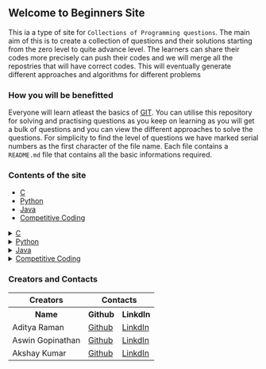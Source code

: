 ## Welcome to Beginners Site

This ia a type of site for `Collections of Programming questions`. The main aim of this is to create a collection of questions and their solutions starting from the zero level to quite advance level. The learners can share their codes more precisely can push their codes and we will merge all the repostries that will have correct codes. This will eventually generate different approaches and algorithms for different problems

### How you will be benefitted

Everyone will learn atleast the basics of [GIT](https://git-scm.com). You can utilise this repository for solving and practising questions as you keep on learning as you will get a bulk of questions and you can view the different approaches to solve the questions. For simplicity to find the level of questions we have marked serial numbers as the first character of the file name. Each file contains a `README.md` file that contains all the basic informations required.

### Contents of the site
<ul>
  <li><a href="https://ramanaditya.github.io/beginners/C/">C</a></li>
  <li><a href="https://ramanaditya.github.io/beginners/python">Python</a></li>
  <li><a href="https://ramanaditya.github.io/beginners/Java/">Java</a></li>
  <li><a href="https://ramanaditya.github.io/beginners/competitive_coding/">Competitive Coding</a></li>
</ul>

  <details>
     <summary><a href="https://ramanaditya.github.io/beginners/C">C</a></summary>
     <ul>
       <li>README.md</li>
       <li>sample.c</li>
       <li>1_hello_world</li>
     </details>
     </ul>
   <details>
     <summary><a href="https://ramanaditya.github.io/beginners/python">Python</a></summary>
     <ul>
       <li>README.md</li>
       <li>sample.py</li>
       <li>1_hello_world</li>
       <li>2_variable</li>
     </details>
     </ul>
     <details>
       <summary><a href="https://ramanaditya.github.io/beginners/Java">Java</a></summary>
     <ul>
       <li>README.md</li>
       <li>practice.md</li>
       <li>Reference_books.md</li>
       <li>1. Hello World</li>
       <li>2. Variables</li>
     </details>
   </ul>
    <details>
       <summary><a href="https://ramanaditya.github.io/beginners/competitive_coding">Competitive Coding</a></summary>
     <ul>
       <li>README.md</li>
       <li>fibonacci</li>
     </ul>
     </details>

### Creators and Contacts
<table class="tg">
  <tr>
    <th class="tg-baqh" colspan="1">Creators</th>
    <th class="tg-baqh" colspan="2">Contacts</th>
  </tr>
  <tr>
    <th class="tg-baqh">Name</th>
    <th class="tg-baqh">Github</th>
    <th class="tg-baqh">LinkdIn</th>
  </tr>
  <tr>
    <td class="tg-baqh">Aditya Raman</td>
    <td class="tg-baqh"><a href="https://github.com/ramanaditya">Github</a></td>
    <td class="tg-baqh"><a href="https://www.linkedin.com/in/ramanaditya/">LinkdIn</a></td>
  </tr>
  <tr>
    <td class="tg-baqh">Aswin Gopinathan</td>
    <td class="tg-baqh"><a href="https://github.com/infiniteoverflow">Github</a></td>
    <td class="tg-baqh"><a href="https://www.linkedin.com/in/aswin-gopinathan-69556716a/">LinkdIn</a></td>
  </tr>
  <tr>
    <td class="tg-baqh">Akshay Kumar</td>
    <td class="tg-baqh"><a href="https://github.com/AkshayKumar007">Github</a></td>
    <td class="tg-baqh"><a href="https://www.linkedin.com/in/akshay-kumar-b8025a130/">LinkdIn</a></td>
  </tr>
</table>
